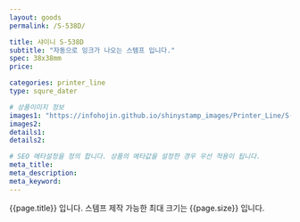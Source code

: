 ```yaml
---
layout: goods
permalink: /S-538D/

title: 샤이니 S-538D
subtitle: "자동으로 잉크가 나오는 스템프 입니다."
spec: 38x38mm
price: 

categories: printer_line
type: squre_dater

# 상품이미지 정보
images1: "https://infohojin.github.io/shinystamp_images/Printer_Line/S-538D/S-538D_1.jpg"
images2:
details1:
details2:    

# SEO 메타설정을 정의 합니다. 상품의 메타값을 설정한 경우 우선 적용이 됩니다.
meta_title: 
meta_description:
meta_keyword:
---
```


{{page.title}} 입니다. 스템프 제작 가능한 최대 크기는 {{page.size}} 입니다.